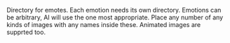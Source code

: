 Directory for emotes.
Each emotion needs its own directory. Emotions can be arbitrary, AI will use the one most appropriate.
Place any number of any kinds of images with any names inside these. Animated images are supprted too.